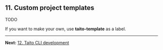 ## 11. Custom project templates

TODO

If you want to make your own, use **taito-template** as a label.

---

**Next:** [12. Taito CLI development](12-taito-cli-development)
